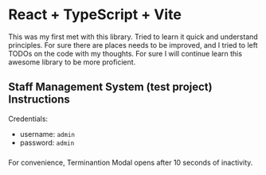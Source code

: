 # React + TypeScript + Vite
This was my first met with this library. Tried to learn it quick and understand principles. For sure there are places needs to be improved, and I tried to left TODOs on the code with my thoughts. 
For sure I will continue learn this awesome library to be more proficient.


## Staff Management System (test project) Instructions

Credentials: 
- username: `admin`
- password: `admin`

###
For convenience, Terminantion Modal opens after 10 seconds of inactivity.
